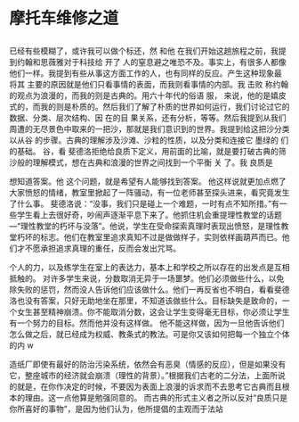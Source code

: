 # 摩托车维修之道
## 



### 

已经有些模糊了，或许我可以做个标还，然
和他
在我们开始这趟旅程之前，我提到约翰和思薇雅对于科技给
开了
人的窒息避之唯恐不及。事实上，有很多人都像他们一样。我提到有些从事这方面工作的人，也有同样的反应。产生这种现象最
将其
主要的原因就是他们只看事情的表面，而我则看事情的内部。我
击败
称约翰的观点为浪漫的，而我的则是古典的。用六十年代的俗语
服，
来说，他的是嬉皮式的，而我的则是朴质的。然后我们了解了朴质的世界如何运行，我们讨论过它的数据、分类、层次结构、因
在的目
果关系，还有分析，等等。然后我提到从我们周遭的无尽景色中取来的一把沙，那就是我们意识到的世界。我提到给这把沙分类
以从谷
的步骤。古典的理解涉及沙滩、沙粒的性质，以及分类和连接它
墨绿的
们的基础。
谷，看
斐德洛拒绝给良质下定义，用前面的比喻，就是要打破古典的筛沙般的理解模式，想在古典和浪漫的世界之间找到一个平衡
关
了。我
良质是

想知道答案。他
这个问题，就是希望有人能够找到答案。
他这样说就更加点燃了大家愤怒的情绪，教室里掀起了一阵骚动，有一位老师甚至探头进来，看究竟发生了什么事。
斐德洛说：“没事，我们只是碰上一个难题，一时有点不知所措。”有一些学生看上去很好奇，吵闹声逐渐平息下来了。他抓住机会重提理性教堂的话题—“理性教堂的朽坏与没落”。他说，学生在受命探索真理时表现出愤怒，是理性教堂朽坏的标志。他们在教室里追求真知不过是做做样子，实则依样画葫芦而已。他们才不愿承担追求真理的重任，反而会发出咒骂。

个人的力，以及练学生在室上的表达力，基本上和学校之所以存在的出发点是互相抵触的。
对许多学生来说，分数取消无异于一场噩梦。他们必须做些什么，以免除失败的惩罚，然而没人告诉他们应该做什么。他们一再反省也不明白，看看斐德洛也没有答案，只好无助地坐在那里，不知道该做些什么。目标缺失是致命的，一个女生甚至精神崩溃。你不能取消分数，这会让学生变得毫无目标，你必须让学生有一个努力的目标。然而他并没有这样做。
他不能这样做，因为一旦他告诉他们怎么做之后，就已经成为权威、教条式的教法。可是你又该如何把每一个独立个体的内 w

造纸厂即使有最好的防治污染系统，依然会有恶臭（情感的反应），但是如果没有它，整座城市的经济就会崩溃（理性的背景）。”根据我们古老的二分法，上面所说的就是，在你作决定的时候，不要因为表面上浪漫的诉求而不去思考它古典而且根本的理由。这一点他算是勉强同意的。
而古典的形式主义者之所以反对“良质只是你所喜好的事物”，是因为他们认为，他所提倡的主观而于法站
